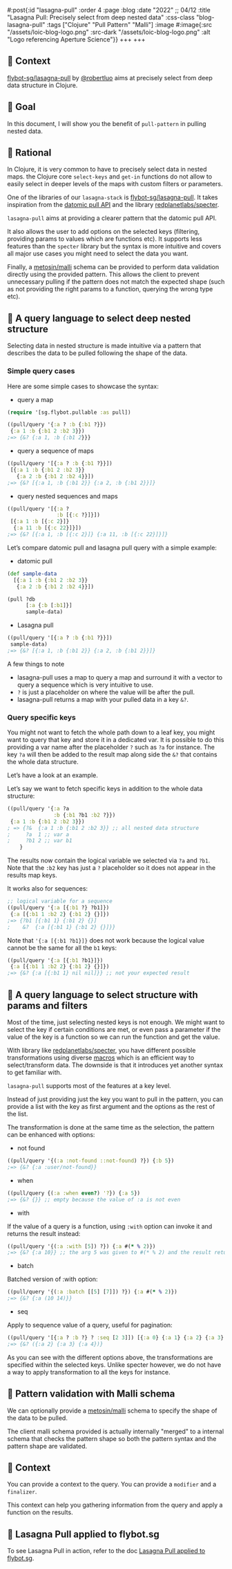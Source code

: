 #:post{:id "lasagna-pull"
       :order 4
       :page :blog
       :date "2022" ;; 04/12
       :title "Lasagna Pull: Precisely select from deep nested data"
       :css-class "blog-lasagna-pull"
       :tags ["Clojure" "Pull Pattern" "Malli"]
       :image #:image{:src "/assets/loic-blog-logo.png"
                      :src-dark "/assets/loic-blog-logo.png"
                      :alt "Logo referencing Aperture Science"}}
+++
+++
## 🔸 Context

[flybot-sg/lasagna-pull](https://github.com/flybot-sg/lasagna-pull) by [@robertluo](https://github.com/robertluo) aims at precisely select from deep data structure in Clojure.

## 🔸 Goal

In this document, I will show you the benefit of `pull-pattern` in pulling nested data.

## 🔸 Rational

In Clojure, it is very common to have to precisely select data in nested maps. the Clojure core `select-keys` and `get-in` functions do not allow to easily select in deeper levels of the maps with custom filters or parameters.

One of the libraries of our `lasagna-stack` is [flybot-sg/lasagna-pull](https://github.com/flybot-sg/lasagna-pull). It takes inspiration from the [datomic pull API](https://docs.datomic.com/on-prem/query/pull.html) and the library [redplanetlabs/specter](https://github.com/redplanetlabs/specter).

`lasagna-pull` aims at providing a clearer pattern that the datomic pull API.

It also allows the user to add options on the selected keys (filtering, providing params to values which are functions etc). It supports less features than the `specter` library but the syntax is more intuitive and covers all major use cases you might need to select the data you want.

Finally, a [metosin/malli](https://github.com/metosin/malli) schema can be provided to perform data validation directly using the provided pattern. This allows the client to prevent unnecessary pulling if the pattern does not match the expected shape (such as not providing the right params to a function, querying the wrong type etc).

## 🔸 A query language to select deep nested structure

Selecting data in nested structure is made intuitive via a pattern that describes the data to be pulled following the shape of the data.

### Simple query cases

Here are some simple cases to showcase the syntax:

- query a map

```clojure
(require '[sg.flybot.pullable :as pull])

((pull/query '{:a ? :b {:b1 ?}})
 {:a 1 :b {:b1 2 :b2 3}})
;=> {&? {:a 1, :b {:b1 2}}}
```

- query a sequence of maps

```clojure
((pull/query '[{:a ? :b {:b1 ?}}])
 [{:a 1 :b {:b1 2 :b2 3}}
   {:a 2 :b {:b1 2 :b2 4}}])
;=> {&? [{:a 1, :b {:b1 2}} {:a 2, :b {:b1 2}}]}
```

- query nested sequences and maps

```clojure
((pull/query '[{:a ?
                :b [{:c ?}]}])
 [{:a 1 :b [{:c 2}]}
  {:a 11 :b [{:c 22}]}])
;=> {&? [{:a 1, :b [{:c 2}]} {:a 11, :b [{:c 22}]}]}
```

Let’s compare datomic pull and lasagna pull query with a simple example:

- datomic pull

```clojure
(def sample-data
  [{:a 1 :b {:b1 2 :b2 3}}
   {:a 2 :b {:b1 2 :b2 4}}])

(pull ?db
      [:a {:b [:b1]}]
      sample-data)
```

- Lasagna pull
```clojure
((pull/query '[{:a ? :b {:b1 ?}}])
 sample-data)
;=> {&? [{:a 1, :b {:b1 2}} {:a 2, :b {:b1 2}}]}
```

A few things to note

- lasagna-pull uses a map to query a map and surround it with a vector to query a sequence which is very intuitive to use.
- `?` is just a placeholder on where the value will be after the pull.
- lasagna-pull returns a map with your pulled data in a key `&?`.

### Query specific keys

You might not want to fetch the whole path down to a leaf key, you might want to query that key and store it in a dedicated var. It is possible to do this providing a var name after the placeholder `?` such as `?a` for instance. The key `?a` will then be added to the result map along side the `&?` that contains the whole data structure.

Let’s have a look at an example.

Let’s say we want to fetch specific keys in addition to the whole data structure:

```clojure
((pull/query '{:a ?a
               :b {:b1 ?b1 :b2 ?}})
 {:a 1 :b {:b1 2 :b2 3}})
; => {?&  {:a 1 :b {:b1 2 :b2 3}} ;; all nested data structure
;     ?a  1 ;; var a
;     ?b1 2 ;; var b1
    }
```

The results now contain the logical variable we selected via `?a` and `?b1`. Note that the `:b2` key has just a `?` placeholder so it does not appear in the results map keys.

It works also for sequences:

```clojure
;; logical variable for a sequence
((pull/query '{:a [{:b1 ?} ?b1]})
 {:a [{:b1 1 :b2 2} {:b1 2} {}]})
;=> {?b1 [{:b1 1} {:b1 2} {}]
;    &?  {:a [{:b1 1} {:b1 2} {}]}}
```

Note that `'{:a [{:b1 ?b1}]}` does not work because the logical value cannot be the same for all the `b1` keys:

```clojure
((pull/query '{:a [{:b1 ?b1}]})
 {:a [{:b1 1 :b2 2} {:b1 2} {}]})
;=> {&? {:a [{:b1 1} nil nil]}} ;; not your expected result
```

## 🔸 A query language to select structure with params and filters

Most of the time, just selecting nested keys is not enough. We might want to select the key if certain conditions are met, or even pass a parameter if the value of the key is a function so we can run the function and get the value.

With library like [redplanetlabs/specter](https://github.com/redplanetlabs/specter), you have different possible transformations using diverse [macros](https://github.com/redplanetlabs/specter/wiki/List-of-Macros) which is an efficient way to select/transform data. The downside is that it introduces yet another syntax to get familiar with.

`lasagna-pull` supports most of the features at a key level.

Instead of just providing just the key you want to pull in the pattern, you can provide a list with the key as first argument and the options as the rest of the list.

The transformation is done at the same time as the selection, the pattern can be enhanced with options:

- not found

```clojure
((pull/query '{(:a :not-found ::not-found) ?}) {:b 5})
;=> {&? {:a :user/not-found}}
```

- when

```clojure
((pull/query {(:a :when even?) '?}) {:a 5})
;=> {&? {}} ;; empty because the value of :a is not even
```

- with

If the value of a query is a function, using `:with` option can invoke it and returns the result instead:

```clojure
((pull/query '{(:a :with [5]) ?}) {:a #(* % 2)})
;=> {&? {:a 10}} ;; the arg 5 was given to #(* % 2) and the result returned
```

- batch

Batched version of :with option:

```clojure
((pull/query '{(:a :batch [[5] [7]]) ?}) {:a #(* % 2)})
;=> {&? {:a (10 14)}}
```

- seq

Apply to sequence value of a query, useful for pagination:

```clojure
((pull/query '[{:a ? :b ?} ? :seq [2 3]]) [{:a 0} {:a 1} {:a 2} {:a 3} {:a 4}])
;=> {&? ({:a 2} {:a 3} {:a 4})}
```

As you can see with the different options above, the transformations are specified within the selected keys. Unlike specter however, we do not have a way to apply transformation to all the keys for instance.

## 🔸 Pattern validation with Malli schema

We can optionally provide a [metosin/malli](https://github.com/metosin/malli) schema to specify the shape of the data to be pulled.

The client malli schema provided is actually internally "merged" to a internal schema that checks the pattern shape so both the pattern syntax and the pattern shape are validated.

## 🔸 Context

You can provide a context to the query. You can provide a `modifier` and a `finalizer`.

This context can help you gathering information from the query and apply a function on the results.

## 🔸 Lasagna Pull applied to flybot.sg

To see Lasagna Pull in action, refer to the doc [Lasagna Pull applied to flybot.sg](./lasagna-pull-applied-to-flybot.md).
